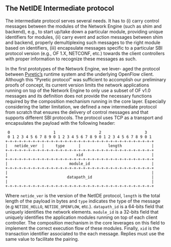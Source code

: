 ## The NetIDE Intermediate protocol

The intermediate protocol serves several needs. It has to
(i) carry control messages between the modules of the Network Engine (such as shim and backend), e.g., to start up/take down a particular module, providing
unique identifiers for modules, (ii) carry event and action
messages between shim and backend, properly demultiplexing such messages to the right module based on identifiers, (iii) encapsulate messages specific to a particular SBI
protocol version (e.g., OF 1.X, NETCONF, etc.) towards the
client controllers with proper information to recognize these
messages as such.

In the first prototypes of the Network Engine, we lever-
aged the protocol between [Pyretic’s](http://www.cs.princeton.edu/~jrex/papers/pyretic13.pdf) runtime system and
the underlying OpenFlow client. Although this “Pyretic protocol” was sufficient to accomplish our preliminary proofs of
concept, its current version limits the network applications
running on top of the Network Engine to only use a subset
of OF v1.0 messages and its definition does not provide the
necessary functions required by the composition mechanism
running in the core layer. Especially considering the latter limitation, we defined a new intermediate protocol from scratch that ensures the delivery of control messages and that
supports different SBI protocols. The protocol uses TCP as
a transport and encapsulates the payload with the following
header:
```
 0                   1                   2                   3
 0 1 2 3 4 5 6 7 8 9 0 1 2 3 4 5 6 7 8 9 0 1 2 3 4 5 6 7 8 9 0 1
+-+-+-+-+-+-+-+-+-+-+-+-+-+-+-+-+-+-+-+-+-+-+-+-+-+-+-+-+-+-+-+-+
|   netide_ver  |     type      |            length             |
+-+-+-+-+-+-+-+-+-+-+-+-+-+-+-+-+-+-+-+-+-+-+-+-+-+-+-+-+-+-+-+-+
|                              xid                              |
+-+-+-+-+-+-+-+-+-+-+-+-+-+-+-+-+-+-+-+-+-+-+-+-+-+-+-+-+-+-+-+-+
|                           module_id                           |
+-+-+-+-+-+-+-+-+-+-+-+-+-+-+-+-+-+-+-+-+-+-+-+-+-+-+-+-+-+-+-+-+
|                                                               |
+                          datapath_id                          |
|                                                               |
+-+-+-+-+-+-+-+-+-+-+-+-+-+-+-+-+-+-+-+-+-+-+-+-+-+-+-+-+-+-+-+-+
```
Where ```netide_ver``` is the version of the NetIDE protocol,
```length``` is the total length of the payload in bytes and ```type```
indicates the type of the message (e.g ```NETIDE_HELLO```,
```NETIDE_OPENFLOW```, etc.). ```datapath_id``` is a 64-bits
field that uniquely identifies the network elements.
```module_id``` is a 32-bits field that uniquely identifies the
application modules running on top of each client controller.
The composition mechanism in the core leverages on this
field to implement the correct execution flow of these modules. Finally, ```xid``` is the transaction identifier associated to
the each message. Replies must use the same value to facilitate the pairing.
